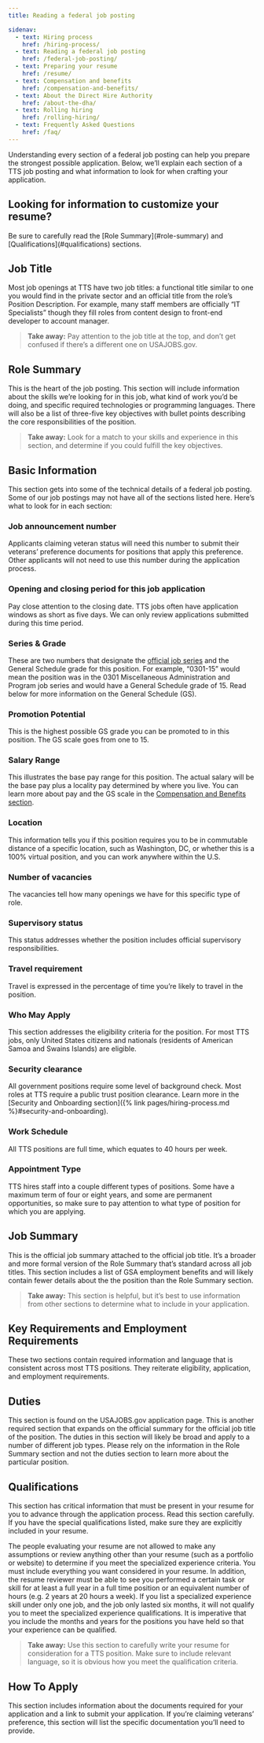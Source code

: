 ```yaml
---
title: Reading a federal job posting

sidenav:
  - text: Hiring process
    href: /hiring-process/
  - text: Reading a federal job posting
    href: /federal-job-posting/
  - text: Preparing your resume
    href: /resume/
  - text: Compensation and benefits
    href: /compensation-and-benefits/
  - text: About the Direct Hire Authority
    href: /about-the-dha/
  - text: Rolling hiring
    href: /rolling-hiring/
  - text: Frequently Asked Questions
    href: /faq/
---
```


Understanding every section of a federal job posting can help you prepare the
strongest possible application. Below, we’ll explain each section of a TTS job
posting and what information to look for when crafting your application.

<aside class="usa-alert usa-alert-info">
  <div class="usa-alert-body">
    <h2 class="usa-alert-heading">Looking for information to customize your resume?</h2>
    <p class="usa-alert-text" markdown="1">
      Be sure to carefully read the [Role Summary](#role-summary) and [Qualifications](#qualifications) sections.
    </p>
  </div>
</aside>

## Job Title

Most job openings at TTS have two job titles: a functional title similar to one
you would find in the private sector and an official title from the role’s
Position Description. For example, many staff members are officially “IT
Specialists” though they fill roles from content design to front-end developer
to account manager.

> **Take away:** Pay attention to the job title at the top, and don’t get
> confused if there’s a different one on USAJOBS.gov.

## Role Summary

This is the heart of the job posting. This section will include information
about the skills we’re looking for in this job, what kind of work you’d be
doing, and specific required technologies or programming languages. There will
also be a list of three-five key objectives with bullet points describing the
core responsibilities of the position.

> **Take away:** Look for a match to your skills and experience in this section,
> and determine if you could fulfill the key objectives.

## Basic Information

This section gets into some of the technical details of a federal job posting.
Some of our job postings may not have all of the sections listed here. Here’s
what to look for in each section:

### Job announcement number

Applicants claiming veteran status will need this number to submit their
veterans’ preference documents for positions that apply this preference. Other
applicants will not need to use this number during the application process.

### Opening and closing period for this job application

Pay close attention to the closing date. TTS jobs often have application windows
as short as five days. We can only review applications submitted during this
time period.

### Series & Grade

These are two numbers that designate the
[official job series](https://www.opm.gov/policy-data-oversight/classification-qualifications/classifying-general-schedule-positions/)
and the General Schedule grade for this position. For example, “0301-15” would
mean the position was in the 0301 Miscellaneous Administration and Program job
series and would have a General Schedule grade of 15. Read below for more
information on the General Schedule (GS).

### Promotion Potential

This is the highest possible GS grade you can be promoted to in this position.
The GS scale goes from one to 15.

### Salary Range

This illustrates the base pay range for this position. The actual salary will be
the base pay plus a locality pay determined by where you live. You can learn
more about pay and the GS scale in the
[Compensation and Benefits section](https://join.tts.gsa.gov/compensation-and-benefits/).

### Location

This information tells you if this position requires you to be in commutable
distance of a specific location, such as Washington, DC, or whether this is a
100% virtual position, and you can work anywhere within the U.S.

### Number of vacancies

The vacancies tell how many openings we have for this specific type of role.

### Supervisory status

This status addresses whether the position includes official supervisory
responsibilities.

### Travel requirement

Travel is expressed in the percentage of time you’re likely to travel in the
position.

### Who May Apply

This section addresses the eligibility criteria for the position. For most TTS
jobs, only United States citizens and nationals (residents of American Samoa and
Swains Islands) are eligible.

### Security clearance

All government positions require some level of background check. Most roles at
TTS require a public trust position clearance. Learn more in the [Security and
Onboarding section]({% link pages/hiring-process.md %}#security-and-onboarding).

### Work Schedule

All TTS positions are full time, which equates to 40 hours per week.

### Appointment Type

TTS hires staff into a couple different types of positions. Some have a maximum
term of four or eight years, and some are permanent opportunities, so make sure
to pay attention to what type of position for which you are applying.

## Job Summary

This is the official job summary attached to the official job title. It’s a
broader and more formal version of the Role Summary that’s standard across all
job titles. This section includes a list of GSA employment benefits and will
likely contain fewer details about the the position than the Role Summary
section.

> **Take away:** This section is helpful, but it’s best to use information from
> other sections to determine what to include in your application.

## Key Requirements and Employment Requirements

These two sections contain required information and language that is consistent
across most TTS positions. They reiterate eligibility, application, and
employment requirements.

## Duties

This section is found on the USAJOBS.gov application page. This is another
required section that expands on the official summary for the official job title
of the position. The duties in this section will likely be broad and apply to a
number of different job types. Please rely on the information in the Role
Summary section and not the duties section to learn more about the particular
position.

## Qualifications

This section has critical information that must be present in your resume for
you to advance through the application process. Read this section carefully. If
you have the special qualifications listed, make sure they are explicitly
included in your resume.

The people evaluating your resume are not allowed to make any assumptions or
review anything other than your resume (such as a portfolio or website) to
determine if you meet the specialized experience criteria. You must include
everything you want considered in your resume. In addition, the resume reviewer
must be able to see you performed a certain task or skill for at least a full
year in a full time position or an equivalent number of hours (e.g. 2 years at
20 hours a week). If you list a specialized experience skill under only one job,
and the job only lasted six months, it will not qualify you to meet the
specialized experience qualifications. It is imperative that you include the
months and years for the positions you have held so that your experience can be
qualified.

> **Take away:** Use this section to carefully write your resume for
> consideration for a TTS position. Make sure to include relevant language, so
> it is obvious how you meet the qualification criteria.

## How To Apply

This section includes information about the documents required for your
application and a link to submit your application. If you’re claiming veterans’
preference, this section will list the specific documentation you’ll need to
provide.
